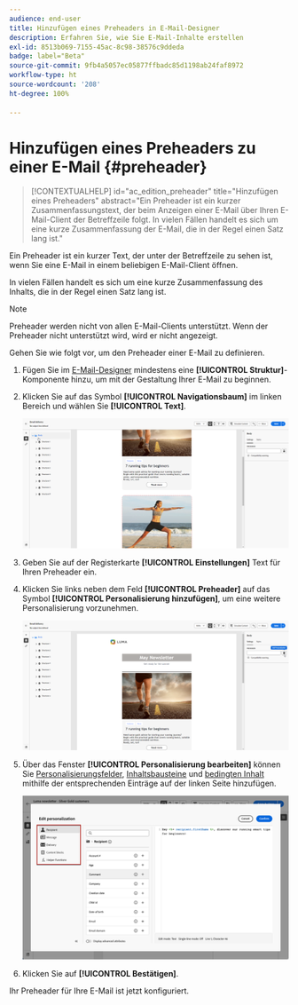 ```yaml
---
audience: end-user
title: Hinzufügen eines Preheaders in E-Mail-Designer
description: Erfahren Sie, wie Sie E-Mail-Inhalte erstellen
exl-id: 8513b069-7155-45ac-8c98-38576c9ddeda
badge: label="Beta"
source-git-commit: 9fb4a5057ec05877ffbadc85d1198ab24faf8972
workflow-type: ht
source-wordcount: '208'
ht-degree: 100%

---
```


# Hinzufügen eines Preheaders zu einer E-Mail {#preheader}

>[!CONTEXTUALHELP]
>id="ac_edition_preheader"
>title="Hinzufügen eines Preheaders"
>abstract="Ein Preheader ist ein kurzer Zusammenfassungstext, der beim Anzeigen einer E-Mail über Ihren E-Mail-Client der Betreffzeile folgt. In vielen Fällen handelt es sich um eine kurze Zusammenfassung der E-Mail, die in der Regel einen Satz lang ist."

Ein Preheader ist ein kurzer Text, der unter der Betreffzeile zu sehen ist, wenn Sie eine E-Mail in einem beliebigen E-Mail-Client öffnen.

In vielen Fällen handelt es sich um eine kurze Zusammenfassung des Inhalts, die in der Regel einen Satz lang ist.

>[!NOTE]
>
>Preheader werden nicht von allen E-Mail-Clients unterstützt. Wenn der Preheader nicht unterstützt wird, wird er nicht angezeigt.

Gehen Sie wie folgt vor, um den Preheader einer E-Mail zu definieren.

1. Fügen Sie im [E-Mail-Designer](create-email-content.md) mindestens eine **[!UICONTROL Struktur]**-Komponente hinzu, um mit der Gestaltung Ihrer E-Mail zu beginnen.

1. Klicken Sie auf das Symbol **[!UICONTROL Navigationsbaum]** im linken Bereich und wählen Sie **[!UICONTROL Text]**.

   ![](assets/preheader_body.png)

1. Geben Sie auf der Registerkarte **[!UICONTROL Einstellungen]** Text für Ihren Preheader ein.

1. Klicken Sie links neben dem Feld **[!UICONTROL Preheader]** auf das Symbol **[!UICONTROL Personalisierung hinzufügen]**, um eine weitere Personalisierung vorzunehmen.

   ![](assets/preheader_body_settings.png)

1. Über das Fenster **[!UICONTROL Personalisierung bearbeiten]** können Sie [Personalisierungsfelder](../personalization/personalize.md), [Inhaltsbausteine](../personalization/content-blocks.md) und [bedingten Inhalt](../personalization/conditions.md) mithilfe der entsprechenden Einträge auf der linken Seite hinzufügen.

   ![](assets/preheader_body_personalization.png)

1. Klicken Sie auf **[!UICONTROL Bestätigen]**.

Ihr Preheader für Ihre E-Mail ist jetzt konfiguriert.
